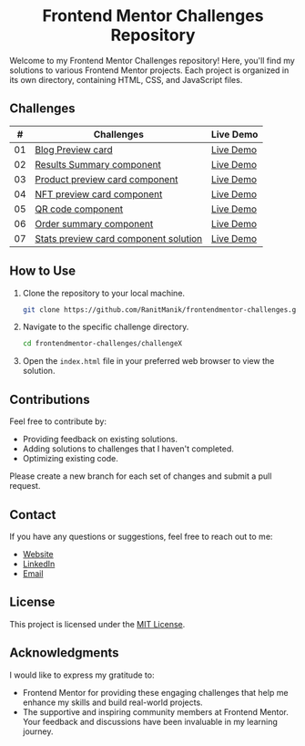 <div align="center">
<h1>Frontend Mentor Challenges Repository</h1>
</div>

Welcome to my Frontend Mentor Challenges repository! Here, you'll find my solutions to various Frontend Mentor projects.
Each project is organized in its own directory, containing HTML, CSS, and JavaScript files.

## Challenges

| #  | Challenges                                                                             | Live Demo                                                                                                                              |
|:--:|----------------------------------------------------------------------------------------|----------------------------------------------------------------------------------------------------------------------------------------|
| 01 | [Blog Preview card](FrontendMentor01—Blog-preview-card)                                | [Live Demo](https://ranitmanik.github.io/frontendmentor-challenges/FrontendMentor01%E2%80%94Blog-preview-card/index.html)              |
| 02 | [Results Summary component](FrontendMentor02—Results-summary-component)                | [Live Demo](https://ranitmanik.github.io/frontendmentor-challenges/FrontendMentor02%E2%80%94Results-summary-component/index.html)      |
| 03 | [Product preview card component](FrontendMentor03—Product-preview-card-component)      | [Live Demo](https://ranitmanik.github.io/frontendmentor-challenges/FrontendMentor03%E2%80%94Product-preview-card-component/index.html) |
| 04 | [NFT preview card component](FrontendMentor04—nft-preview-card-component)              | [Live Demo](https://ranitmanik.github.io/frontendmentor-challenges/FrontendMentor04%E2%80%94nft-preview-card-component/index.html)     |
| 05 | [QR code component](FrontendMentor05—QR%20code%20component)                            | [Live Demo](https://ranitmanik.github.io/frontendmentor-challenges/FrontendMentor05%E2%80%94QR%20code%20component/index.html)          |
| 06 | [Order summary component](FrontendMentor06—Order-summary-component)                    | [Live Demo](https://ranitmanik.github.io/frontendmentor-challenges/FrontendMentor06%E2%80%94Order-summary-component/index.html)        |
| 07 | [Stats preview card component solution](FrontendMentor07—stats-preview-card-component) | [Live Demo](FrontendMentor07—stats-preview-card-component/index.html)                                                                  |

## How to Use

1. Clone the repository to your local machine.
   ```bash
   git clone https://github.com/RanitManik/frontendmentor-challenges.git
   ```

2. Navigate to the specific challenge directory.
   ```bash
   cd frontendmentor-challenges/challengeX
   ```

3. Open the `index.html` file in your preferred web browser to view the solution.

## Contributions

Feel free to contribute by:

- Providing feedback on existing solutions.
- Adding solutions to challenges that I haven't completed.
- Optimizing existing code.

Please create a new branch for each set of changes and submit a pull request.

## Contact

If you have any questions or suggestions, feel free to reach out to me:

- [Website](https://ranitmanik.github.io/Portfolio-1.0)
- [LinkedIn](https://www.linkedin.com/in/ranit-manik/)
- [Email](ranitmanikofficial@outlook.com)

## License

This project is licensed under the [MIT License](LICENSE).

## Acknowledgments

I would like to express my gratitude to:

- Frontend Mentor for providing these engaging challenges that help me enhance my skills and build real-world projects.
- The supportive and inspiring community members at Frontend Mentor. Your feedback and discussions have been invaluable
  in my learning journey.
